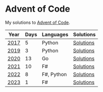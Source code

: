 # Advent of Code

My solutions to [Advent of Code](https://adventofcode.com/).

| Year | Days | Languages | Solutions |
| ---- | ---- | --------- | --------- |
| [2017](https://adventofcode.com/2017) | 5 | Python | [Solutions](./2017) |
| [2019](https://adventofcode.com/2019) | 3 | Python | [Solutions](./2019) |
| [2020](https://adventofcode.com/2020) | 13 | Go | [Solutions](./2020) |
| [2021](https://adventofcode.com/2021) | 10 | F# | [Solutions](./2021) |
| [2022](https://adventofcode.com/2022) | 8 | F#, Python | [Solutions](./2022) |
| [2023](https://adventofcode.com/2023) | 1 | F# | [Solutions](./2023) |

